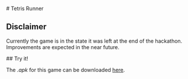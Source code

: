 # Tetris Runner

## Disclaimer

Currently the game is in the state it was left at the end of the hackathon. Improvements are expected in the near future.

## Try it!

The _.apk_ for this game can be downloaded [here](https://www.dropbox.com/s/u6pvc82shs1jnmk/tetris_rush.apk?dl=0).
